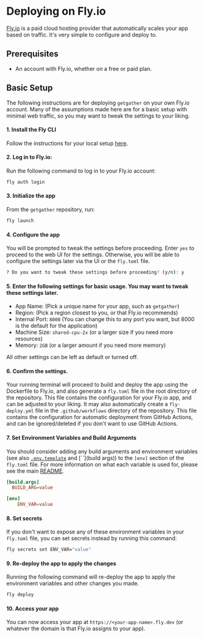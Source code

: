 # Deploying on Fly.io

[Fly.io](https://fly.io) is a paid cloud hosting provider that automatically scales your app based on traffic. It's very simple to configure and deploy to.

## Prerequisites

- An account with Fly.io, whether on a free or paid plan.

## Basic Setup

The following instructions are for deploying `getgather` on your own Fly.io account. Many of the assumptions made here are for a basic setup with minimal web traffic, so you may want to tweak the settings to your liking.

#### 1. Install the Fly CLI

Follow the instructions for your local setup [here](https://fly.io/docs/flyctl/install/).

#### 2. Log in to Fly.io:

Run the following command to log in to your Fly.io account:

```bash
fly auth login
```

#### 3. Initialize the app

From the `getgather` repository, run:

```bash
fly launch
```

#### 4. Configure the app

You will be prompted to tweak the settings before proceeding. Enter `yes` to proceed to the web UI for the settings. Otherwise, you will be able to configure the settings later via the UI or the `fly.toml` file.

```bash
? Do you want to tweak these settings before proceeding? (y/n): y
```

#### 5. Enter the following settings for basic usage. You may want to tweak these settings later.

- App Name: (Pick a unique name for your app, such as `getgather`)
- Region: (Pick a region closest to you, or that Fly.io recommends)
- Internal Port: `8000` (You can change this to any port you want, but 8000 is the default for the application)
- Machine Size: `shared-cpu-2x` (or a larger size if you need more resources)
- Memory: `2GB` (or a larger amount if you need more memory)

All other settings can be left as default or turned off.

#### 6. Confirm the settings.

Your running terminal will proceed to build and deploy the app using the Dockerfile to Fly.io, and also generate a `fly.toml` file in the root directory of the repository. This file contains the configuration for your Fly.io app, and can be adjusted to your liking. It may also automatically create a `fly-deploy.yml` file in the `.github/workflows` directory of the repository. This file contains the configuration for automatic deployment from GitHub Actions, and can be ignored/deleted if you don't want to use GitHub Actions.

#### 7. Set Environment Variables and Build Arguments

You should consider adding any build arguments and environment variables (see also [`.env.template`](../.env.template) and [``](build args)) to the `[env]` section of the `fly.toml` file. For more information on what each variable is used for, please see the main [README](../README.md).

```toml
[build.args]
  BUILD_ARG=value

[env]
    ENV_VAR=value
```

#### 8. Set secrets

If you don't want to expose any of these environment variables in your `fly.toml` file, you can set secrets instead by running this command:

```bash
fly secrets set ENV_VAR="value"
```

#### 9. Re-deploy the app to apply the changes

Running the following command will re-deploy the app to apply the environment variables and other changes you made.

```bash
fly deploy
```

#### 10. Access your app

You can now access your app at `https://<your-app-name>.fly.dev` (or whatever the domain is that Fly.io assigns to your app).
